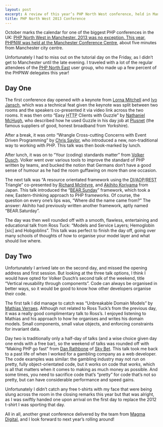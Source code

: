 ```yaml
---
layout: post
excerpt: A review of this year’s PHP North West conference, held in Manchester, UK.
title: PHP North West 2013 Conference
---
```

<p class="lead">October marks the calendar for one of the biggest PHP conferences in the UK: <a href="http://conference.phpnw.org.uk/" rel="external">PHP North West in Manchester.
  2013 was no exception.
  This year, PHPNW was held at the <a href="http://www.manchesterconferencecentre.co.uk/" rel="external">Manchester Conference Centre</a>, about five minutes from Manchester city centre.</p>

Unfortunately I had to miss out on the tutorial day on the Friday, as I didn’t get to Manchester until the late evening.
I traveled with a lot of the regular attendees of the [PHP North East](http://phpne.org.uk/) user group, who made up a few percent of the PHPNW delegates this year!

## Day One

The first conference day opened with a keynote from [Lorna Mitchell](http://www.lornajane.net/) and [Ivo Jansch](http://www.jansch.nl/), which was a technical feat given the keynote was split between two rooms and the speakers co-presented it via video link across the two rooms.
It was then onto “Easy <abbr class="initialism" title="HyperText Transfer Protocol">HTTP</abbr> Clients with Guzzle” by [Nathaniel McHugh](http://fishtrap.co.uk/), who described how he used Guzzle in his day job at [Plusnet](http://www.plus.net/) (the famous suppliers of good, honest broadband from Yorkshire).

After a break, it was onto “Wrangle Cross-cutting Concerns with Event Driven Programming” by [Chris Saylor](http://chris-saylor.com/), who introduced a new, non-traditional way to working with PHP.
This talk was then book-marked by lunch.

After lunch, it was on to “Your (coding) standards matter” from [Volker Dusch](http://edorian.github.io/).
Volker went over various tools to improve the standard of PHP written by teams, and bucked the notion that Germans don’t have a good sense of humour as he had the room guffawing on more than one occasion.

The next talk was “A resource orientated framework using the <abbr class="initialism" title="Dependency Injection">DI</abbr>/<abbr class="initialism" title="Aspect-Oriented Programming">AOP</abbr>/<abbr class="initialism" title="Representational state transfer">REST</abbr> Triangle” co-presented by [Richard McIntyre](http://mackstar.com/), and [Akihito Koriyama](http://www.kumasystem.com/) from Japan.
This talk introduced the “[BEAR.Sunday](https://github.com/koriym/BEAR.Sunday)” framework, which took a new, Eastern-thinking approach to PHP frameworks.
Of course, the question on every one’s lips was, “Where did the name came from?” The answer: Akihito had previously written another framework, aptly named “BEAR.Saturday”.

The day was then well rounded off with a smooth, flawless, entertaining and educational talk from Ross Tuck: “Models and Service Layers; Hemoglobin &#91;sic&#93; and Hobgoblins”.
This talk was perfect to finish the day off, going over many schools of thoughts of how to organise your model layer and what should live where.

## Day Two

Unfortunately I arrived late on the second day, and missed the opening address and first session.
But looking at the three talk options, I think I would have opted for Volker Dusch’s second talk of the weekend, title “Vertical reusability through components”.
Code can always be organised in better ways, so it would be good to know how other developers organise their code.

The first talk I did manage to catch was “Unbreakable Domain Models” by [Mathias Verraes](http://verraes.net/).
Although not related to Ross Tuck’s from the previous day, it was a really good complimentary talk to Ross’s.
I enjoyed listening to Mathias and his approach to how he organises and writes his domain models.
Small components, small value objects, and enforcing constraints for invariant data.

Day two is traditionally only a half-day of talks (and a wise choice given day one ends with a free bar), so the weekend of talks was rounded off with “Making PHP go fast” from [Dan Rathbone](http://thetrilemma.wordpress.com/) of [Sky Bet](http://www.skybet.com/).
This talk took me back to a past life of when I worked for a gambling company as a web developer.
The code examples was similar: the gambling industry may not run on pretty, fully object-orientated code, but it works on code that *works*, which is all that matters when it comes to making as much money as possible.
And some times, you need to sacrifice code that’s “pretty” for code that’s not so pretty, but can have considerable performance and speed gains.

Unfortunately I didn’t catch any free t-shirts with my face that were being slung across the room in the closing remarks this year but that was alright, as I was swiftly handed one upon arrival on the first day to replace the 2012 t-shirt I was sporting that day.

All in all, another great conference delivered by the team from [Magma Digital](http://www.magmadigital.co.uk/), and I look forward to next year’s rolling around!